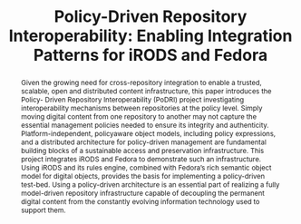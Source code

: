 ---
abstract: 'Given the growing need for cross-repository integration

  to enable a trusted, scalable, open and distributed

  content infrastructure, this paper introduces the Policy-

  Driven Repository Interoperability (PoDRI) project

  investigating interoperability mechanisms between

  repositories at the policy level. Simply moving digital

  content from one repository to another may not capture

  the essential management policies needed to ensure its

  integrity and authenticity. Platform-independent, policyaware

  object models, including policy expressions, and

  a distributed architecture for policy-driven management

  are fundamental building blocks of a sustainable access

  and preservation infrastructure. This project integrates

  iRODS and Fedora to demonstrate such an

  infrastructure. Using iRODS and its rules engine,

  combined with Fedora’s rich semantic object model for

  digital objects, provides the basis for implementing a

  policy-driven test-bed. Using a policy-driven

  architecture is an essential part of realizing a fully

  model-driven repository infrastructure capable of

  decoupling the permanent digital content from the

  constantly evolving information technology used to

  support them.'
creators:
- David Pcolar
- Richard Marciano
- Chien-Yi Hou
- Alexandra Chassanoff
- Daniel W. Davis
- Bing Zhu
date: null
document_url: https://services.phaidra.univie.ac.at/api/object/o:185507/download
grand_parent: iPRES
institutions: []
keywords: []
landing_page_url: https://phaidra.univie.ac.at/o:185507
language: eng
layout: publication
license: CC BY-SA 2.0 AT
notes_url: null
parent: iPRES 2010
publication_type: paper
size: 728893
slides_url: null
source_name: iPRES
stream_url: null
title: 'Policy-Driven Repository Interoperability:  Enabling Integration Patterns
  for iRODS and Fedora'
year: 2010
---